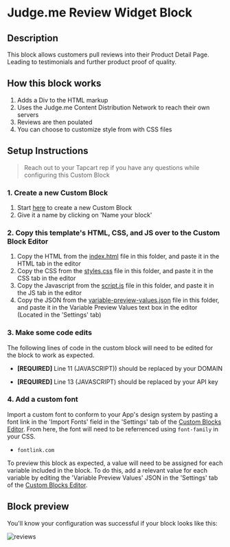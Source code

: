 # Judge.me Review Widget Block

## Description
This block allows customers pull reviews into their Product Detail Page. Leading to testimonials and further product proof of quality.

## How this block works
1. Adds a Div to the HTML markup
2. Uses the Judge.me Content Distribution Network to reach their own servers
3. Reviews are then poulated
4. You can choose to customize style from with CSS files

## Setup Instructions
> Reach out to your Tapcart rep if you have any questions while configuring this Custom Block

### 1. Create a new Custom Block
1. Start [here](https://app.tapcart.com/custom-blocks) to create a new Custom Block
2. Give it a name by clicking on 'Name your block'

### 2. Copy this template's HTML, CSS, and JS over to the Custom Block Editor
1. Copy the HTML from the [index.html](#) file in this folder, and paste it in the HTML tab in the editor
2. Copy the CSS from the [styles.css](#) file in this folder, and paste it in the CSS tab in the editor
3. Copy the Javascript from the [script.js](#) file in this folder, and paste it in the JS tab in the editor
4. Copy the JSON from the [variable-preview-values.json](#) file in this folder, and paste it in the Variable Preview Values text box in the editor (Located in the 'Settings' tab)

### 3. Make some code edits
The following lines of code in the custom block will need to be edited for the block to work as expected. 

- **[REQUIRED]** Line 11 (JAVASCRIPT)) should be replaced by your DOMAIN

- **[REQUIRED]** Line 13 (JAVASCRIPT) should be replaced by your API key

### 4. Add a custom font
Import a custom font to conform to your App's design system by pasting a font link in the 'Import Fonts' field in the 'Settings' tab of the [Custom Blocks Editor](https://app.tapcart.com/custom-blocks). From here, the font will need to be referrenced using `font-family` in your CSS.

- `fontlink.com`

To preview this block as expected, a value will need to be assigned for each variable included in the block. To do this, add a relevant value for each variable by editing the 'Variable Preview Values' JSON in the 'Settings' tab of the [Custom Blocks Editor](https://app.tapcart.com/custom-blocks).

## Block preview
You'll know your configuration was successful if your block looks like this:

![reviews](https://user-images.githubusercontent.com/122114430/217679435-55c14587-6a58-46f4-a126-7fefc822c276.png)

